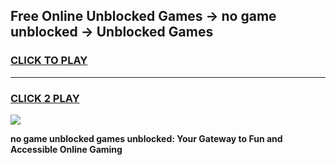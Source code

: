 
## Free Online Unblocked Games → no game unblocked → Unblocked Games
<h3>
<a href="https://premium.freeplayer.one?title=no_game_unblocked&ref=21F">CLICK TO PLAY</a></h3>
<hr>

<h3>
<a href="https://premium.freeplayer.one?title=no_game_unblocked&ref=21F">CLICK 2 PLAY</a>
  
</h3>

<a href="https://premium.freeplayer.one?title=no_game_unblocked&ref=21F/"><img src="https://clearcache.store/games.png"></a>


**no game unblocked games unblocked: Your Gateway to Fun and Accessible Online Gaming**
